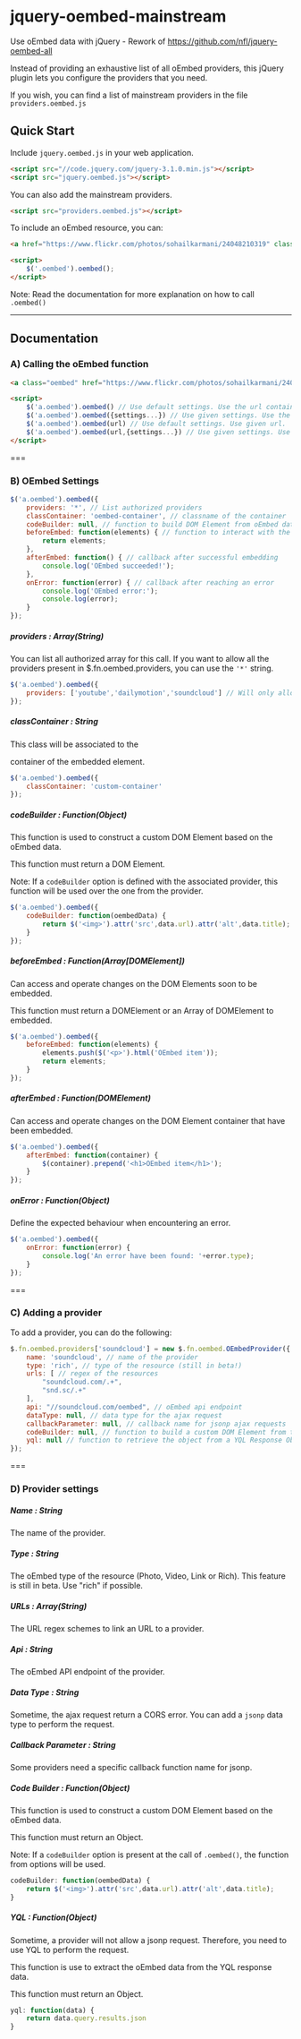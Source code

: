 # jquery-oembed-mainstream

Use oEmbed data with jQuery - Rework of https://github.com/nfl/jquery-oembed-all

Instead of providing an exhaustive list of all oEmbed providers, this jQuery plugin lets you configure the providers that you need.

If you wish, you can find a list of mainstream providers in the file `providers.oembed.js`

Quick Start
-----------
Include `jquery.oembed.js` in your web application.
```html
<script src="//code.jquery.com/jquery-3.1.0.min.js"></script>
<script src="jquery.oembed.js"></script>
```

You can also add the mainstream providers.
```html
<script src="providers.oembed.js"></script>
```

To include an oEmbed resource, you can:
```html
<a href="https://www.flickr.com/photos/sohailkarmani/24048210319" class="oembed"></a>

<script>
	$('.oembed').oembed();
</script>
```
Note: Read the documentation for more explanation on how to call `.oembed()`

---

Documentation
-------------

### A) Calling the oEmbed function

```html
<a class="oembed" href="https://www.flickr.com/photos/sohailkarmani/24048210319"></a>

<script>
	$('a.oembed').oembed() // Use default settings. Use the url contained in the "href" attribute.
	$('a.oembed').oembed({settings...}) // Use given settings. Use the url contained in the "href" attribute.
	$('a.oembed').oembed(url) // Use default settings. Use given url.
	$('a.oembed').oembed(url,{settings...}) // Use given settings. Use given url.
</script>
```

===

### B) OEmbed Settings

```js
$('a.oembed').oembed({
	providers: '*', // List authorized providers
	classContainer: 'oembed-container', // classname of the container
	codeBuilder: null, // function to build DOM Element from oEmbed data
	beforeEmbed: function(elements) { // function to interact with the soon to be embedded DOM Elements
		return elements;
	},
	afterEmbed: function() { // callback after successful embedding
		console.log('OEmbed succeeded!');
	},
	onError: function(error) { // callback after reaching an error
		console.log('OEmbed error:');
		console.log(error);
	}
});
```

##### providers : Array(String)

You can list all authorized array for this call. If you want to allow all the providers present in $.fn.oembed.providers, you can use the `'*'` string.

```js
$('a.oembed').oembed({
	providers: ['youtube','dailymotion','soundcloud'] // Will only allow these three providers for this call
});
```

##### classContainer : String

This class will be associated to the <div> container of the embedded element.

```js
$('a.oembed').oembed({
	classContainer: 'custom-container'
});
```

##### codeBuilder : Function(Object)

This function is used to construct a custom DOM Element based on the oEmbed data.

This function must return a DOM Element.

Note: If a `codeBuilder` option is defined with the associated provider, this function will be used over the one from the provider.

```js
$('a.oembed').oembed({
	codeBuilder: function(oembedData) {
		return $('<img>').attr('src',data.url).attr('alt',data.title);
	}
});
```

##### beforeEmbed : Function(Array[DOMElement])

Can access and operate changes on the DOM Elements soon to be embedded.

This function must return a DOMElement or an Array of DOMElement to embedded.

```js
$('a.oembed').oembed({
	beforeEmbed: function(elements) {
		elements.push($('<p>').html('OEmbed item'));
		return elements;
	}
});
```

##### afterEmbed : Function(DOMElement)

Can access and operate changes on the DOM Element container that have been embedded.

```js
$('a.oembed').oembed({
	afterEmbed: function(container) {
		$(container).prepend('<h1>OEmbed item</h1>');
	}
});
```

##### onError : Function(Object)

Define the expected behaviour when encountering an error.

```js
$('a.oembed').oembed({
	onError: function(error) {
		console.log('An error have been found: '+error.type);
	}
});
```

===

### C) Adding a provider

To add a provider, you can do the following:
```js
$.fn.oembed.providers['soundcloud'] = new $.fn.oembed.OEmbedProvider({
	name: 'soundcloud', // name of the provider
	type: 'rich', // type of the resource (still in beta!)
	urls: [ // regex of the resources
		"soundcloud.com/.+",
		"snd.sc/.+"
	],
	api: "//soundcloud.com/oembed", // oEmbed api endpoint
	dataType: null, // data type for the ajax request
	callbackParameter: null, // callback name for jsonp ajax requests
	codeBuilder: null, // function to build a custom DOM Element from the oEmbed Data
	yql: null // function to retrieve the object from a YQL Response Object
});
```

===

### D) Provider settings

##### Name : String

The name of the provider.

##### Type : String

The oEmbed type of the resource (Photo, Video, Link or Rich). This feature is still in beta. Use "rich" if possible.

##### URLs : Array(String)

The URL regex schemes to link an URL to a provider.

##### Api : String

The oEmbed API endpoint of the provider.

##### Data Type : String

Sometime, the ajax request return a CORS error. You can add a `jsonp` data type to perform the request.

##### Callback Parameter : String

Some providers need a specific callback function name for jsonp.

##### Code Builder : Function(Object)

This function is used to construct a custom DOM Element based on the oEmbed data.

This function must return an Object.

Note: If a `codeBuilder` option is present at the call of `.oembed()`, the function from options will be used.

```js
codeBuilder: function(oembedData) {
	return $('<img>').attr('src',data.url).attr('alt',data.title);
}
```

##### YQL : Function(Object)

Sometime, a provider will not allow a jsonp request. Therefore, you need to use YQL to perform the request.

This function is use to extract the oEmbed data from the YQL response data.

This function must return an Object.

```js
yql: function(data) {
	return data.query.results.json
}
```
